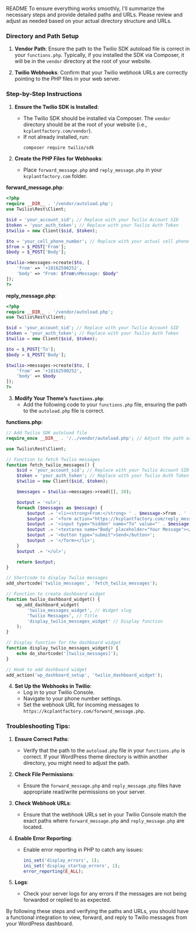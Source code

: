 README
To ensure everything works smoothly, I'll summarize the necessary steps and provide detailed paths and URLs. Please review and adjust as needed based on your actual directory structure and URLs.

### Directory and Path Setup

1. **Vendor Path**: Ensure the path to the Twilio SDK autoload file is correct in your `functions.php`. Typically, if you installed the SDK via Composer, it will be in the `vendor` directory at the root of your website.

2. **Twilio Webhooks**: Confirm that your Twilio webhook URLs are correctly pointing to the PHP files in your web server.

### Step-by-Step Instructions

1. **Ensure the Twilio SDK is Installed**:
   - The Twilio SDK should be installed via Composer. The `vendor` directory should be at the root of your website (i.e., `kcplantfactory.com/vendor`).
   - If not already installed, run:
     ```bash
     composer require twilio/sdk
     ```

2. **Create the PHP Files for Webhooks**:
   - Place `forward_message.php` and `reply_message.php` in your `kcplantfactory.com` folder.

**forward_message.php**:
```php
<?php
require __DIR__ . '/vendor/autoload.php';
use Twilio\Rest\Client;

$sid = 'your_account_sid'; // Replace with your Twilio Account SID
$token = 'your_auth_token'; // Replace with your Twilio Auth Token
$twilio = new Client($sid, $token);

$to = 'your_cell_phone_number'; // Replace with your actual cell phone number
$from = $_POST['From'];
$body = $_POST['Body'];

$twilio->messages->create($to, [
    'from' => '+18162590252',
    'body' => "From: $from\nMessage: $body"
]);
?>
```

**reply_message.php**:
```php
<?php
require __DIR__ . '/vendor/autoload.php';
use Twilio\Rest\Client;

$sid = 'your_account_sid'; // Replace with your Twilio Account SID
$token = 'your_auth_token'; // Replace with your Twilio Auth Token
$twilio = new Client($sid, $token);

$to = $_POST['To'];
$body = $_POST['Body'];

$twilio->messages->create($to, [
    'from' => '+18162590252',
    'body' => $body
]);
?>
```

3. **Modify Your Theme’s `functions.php`**:
   - Add the following code to your `functions.php` file, ensuring the path to the `autoload.php` file is correct.

**functions.php**:
```php
// Add Twilio SDK autoload file
require_once __DIR__ . '/../vendor/autoload.php'; // Adjust the path as necessary

use Twilio\Rest\Client;

// Function to fetch Twilio messages
function fetch_twilio_messages() {
    $sid = 'your_account_sid'; // Replace with your Twilio Account SID
    $token = 'your_auth_token'; // Replace with your Twilio Auth Token
    $twilio = new Client($sid, $token);

    $messages = $twilio->messages->read([], 20);

    $output = '<ul>';
    foreach ($messages as $message) {
        $output .= '<li><strong>From:</strong> ' . $message->from . ' - <strong>Message:</strong> ' . $message->body . '<br>';
        $output .= '<form action="https://kcplantfactory.com/reply_message.php" method="post">';
        $output .= '<input type="hidden" name="To" value="' . $message->from . '">';
        $output .= '<textarea name="Body" placeholder="Your Message"></textarea>';
        $output .= '<button type="submit">Send</button>';
        $output .= '</form></li>';
    }
    $output .= '</ul>';

    return $output;
}

// Shortcode to display Twilio messages
add_shortcode('twilio_messages', 'fetch_twilio_messages');

// Function to create dashboard widget
function twilio_dashboard_widget() {
    wp_add_dashboard_widget(
        'twilio_messages_widget', // Widget slug
        'Twilio Messages', // Title
        'display_twilio_messages_widget' // Display function
    );
}

// Display function for the dashboard widget
function display_twilio_messages_widget() {
    echo do_shortcode('[twilio_messages]');
}

// Hook to add dashboard widget
add_action('wp_dashboard_setup', 'twilio_dashboard_widget');
```

4. **Set Up the Webhooks in Twilio**:
   - Log in to your Twilio Console.
   - Navigate to your phone number settings.
   - Set the webhook URL for incoming messages to `https://kcplantfactory.com/forward_message.php`.

### Troubleshooting Tips:

1. **Ensure Correct Paths**:
   - Verify that the path to the `autoload.php` file in your `functions.php` is correct. If your WordPress theme directory is within another directory, you might need to adjust the path.

2. **Check File Permissions**:
   - Ensure the `forward_message.php` and `reply_message.php` files have appropriate read/write permissions on your server.

3. **Check Webhook URLs**:
   - Ensure that the webhook URLs set in your Twilio Console match the exact paths where `forward_message.php` and `reply_message.php` are located.

4. **Enable Error Reporting**:
   - Enable error reporting in PHP to catch any issues:
     ```php
     ini_set('display_errors', 1);
     ini_set('display_startup_errors', 1);
     error_reporting(E_ALL);
     ```

5. **Logs**:
   - Check your server logs for any errors if the messages are not being forwarded or replied to as expected.

By following these steps and verifying the paths and URLs, you should have a functional integration to view, forward, and reply to Twilio messages from your WordPress dashboard.